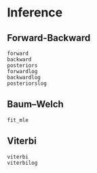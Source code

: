 # Inference

## Forward-Backward

```@docs
forward
backward
posteriors
forwardlog
backwardlog
posteriorslog
```

## Baum–Welch

```@docs
fit_mle
```

## Viterbi

```@docs
viterbi
viterbilog
```
